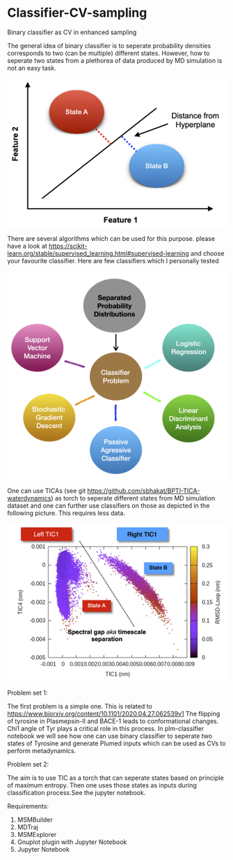 # Classifier-CV-sampling
Binary classifier as CV in enhanced sampling

The general idea of binary classifier is to seperate probability densities corresponds to two (can be multiple) different states. However, how to seperate two states from a plethorea of data produced by MD simulation is not an easy task.

![classifier-idea](/classifier-general-idea.png)

There are several algorithms which can be used for this purpose. please have a look at https://scikit-learn.org/stable/supervised_learning.html#supervised-learning and choose your favourite classifier. Here are few classifiers which I personally tested

![classifier-idea](/classifier-algorithms.png)

One can use TICAs (see git https://github.com/sbhakat/BPTI-TICA-waterdynamics) as torch to seperate different states from MD simulation dataset and one can further use classifiers on those as depicted in the following picture. This requires less data.

![classifier-idea](/tica-classifier.png)

Problem set 1:

The first problem is a simple one. This is related to https://www.biorxiv.org/content/10.1101/2020.04.27.062539v1 
The flipping of tyrosine in Plasmepsin-II and BACE-1 leads to conformational changes. Chi1 angle of Tyr plays a critical role in this process. In plm-classifier notebook we will see how one can use binary classifier to seperate two states of Tyrosine and generate Plumed inputs which can be used as CVs to perform metadynamics.

Problem set 2:

The aim is to use TIC as a torch that can seperate states based on principle of maximum entropy. Then one uses those states as inputs during classification process.See the jupyter notebook.

Requirements:
1. MSMBuilder
2. MDTraj
3. MSMExplorer
4. Gnuplot plugin with Jupyter Notebook
5. Jupyter Notebook

